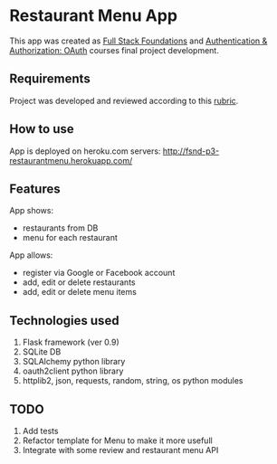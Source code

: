 # Restaurant Menu App

This app was created as [Full Stack Foundations](https://www.udacity.com/course/full-stack-foundations--ud088) and [Authentication & Authorization: OAuth](https://www.udacity.com/course/authentication-authorization-oauth--ud330) courses final project development.

## Requirements

Project was developed and reviewed according to this [rubric](http://imgur.com/bBuOnzA.png).

## How to use

App is deployed on heroku.com servers: http://fsnd-p3-restaurantmenu.herokuapp.com/

## Features

App shows:
- restaurants from DB
- menu for each restaurant

App allows:
- register via Google or Facebook account
- add, edit or delete restaurants
- add, edit or delete menu items

## Technologies used

1. Flask framework (ver 0.9)
2. SQLite DB
3. SQLAlchemy python library
4. oauth2client python library
5. httplib2, json, requests, random, string, os python modules

## TODO

1. Add tests
2. Refactor template for Menu to make it more usefull
3. Integrate with some review and restaurant menu API